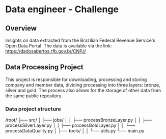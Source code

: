 # Data engineer - Challenge

## Overview
Insights on data extracted from the Brazilian Federal Revenue Service's Open Data Portal. 
The data is available via the link: https://dadosabertos.rfb.gov.br/CNPJ/

## Data Processing Project
This project is responsible for downloading, processing and storing company and member data, dividing processing into three layers: bronze, silver and gold.
The process also allows for the storage of other data from the same public repository.

### Data project structure
/root/
├── src/
│ ├── jobs/
│ │ ├── processBronzeLayer.py
│ │ ├── processSilverLayer.py
│ │ ├── processGoldLayer.py
│ │ └── processDataQuality.py
│ ├── tools/
│ │ └── utils.py
└── main.py
